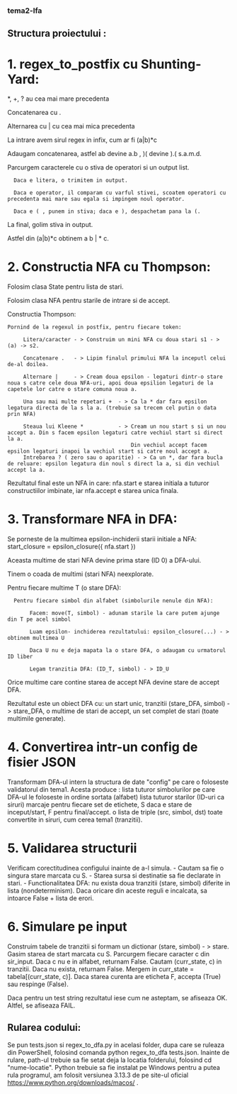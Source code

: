 ### tema2-lfa

## Structura proiectului :  

# 1. regex_to_postfix cu Shunting-Yard: 
 
 *, +, ? au cea mai mare precedenta
 
 Concatenarea cu .
 
 Alternarea cu | cu cea mai mica precedenta
 
 La intrare avem sirul regex in infix, cum ar fi (a|b)*c
  
  Adaugam concatenarea, astfel ab devine a.b , )( devine ).( s.a.m.d.
  
  Parcurgem caracterele cu o stiva de operatori si un output list.
  
      Daca e litera, o trimitem in output.
      
      Daca e operator, il comparam cu varful stivei, scoatem operatori cu precedenta mai mare sau egala si impingem noul operator.
      
      Daca e ( , punem in stiva; daca e ), despachetam pana la (.
  
  La final, golim stiva in output.
  
  Astfel din (a|b)*c obtinem a b | * c.

# 2. Constructia NFA cu Thompson:
  
  Folosim clasa State pentru lista de stari.
  
  Folosim clasa NFA pentru starile de intrare si de accept.
  
Constructia Thompson:
    
    Pornind de la regexul in postfix, pentru fiecare token:
         
         Litera/caracter - > Construim un mini NFA cu doua stari s1 - > (a) -> s2.
         
         Concatenare .   - > Lipim finalul primului NFA la inceputl celui de-al doilea.  
         
         Alternare |     - > Cream doua epsilon - legaturi dintr-o stare noua s catre cele doua NFA-uri, apoi doua epsilion legaturi de la capetele lor catre o stare comuna noua a.
         
         Una sau mai multe repetari +  - > Ca la * dar fara epsilon legatura directa de la s la a. (trebuie sa trecem cel putin o data prin NFA)  
         
         Steaua lui Kleene *           - > Cream un nou start s si un nou accept a. Din s facem epsilon legaturi catre vechiul start si direct la a.
                                           Din vechiul accept facem epsilon legaturi inapoi la vechiul start si catre noul accept a.
         Intrebarea ? ( zero sau o aparitie) - > Ca un *, dar fara bucla de reluare: epsilon legatura din noul s direct la a, si din vechiul accept la a.
  
  Rezultatul final este un NFA in care: nfa.start e starea initiala a tuturor constructiilor imbinate, iar nfa.accept e starea unica finala.

# 3. Transformare NFA in DFA:
  
  Se porneste de la multimea epsilon-inchiderii starii initiale a NFA: start_closure = epsilon_closure({ nfa.start })
  
  Aceasta multime de stari NFA devine prima stare (ID 0) a DFA-ului.
  
  Tinem o coada de multimi (stari NFA) neexplorate.
  
  Pentru fiecare multime T (o stare DFA):
  
      Pentru fiecare simbol din alfabet (simbolurile nenule din NFA):
      
           Facem: move(T, simbol) - adunam starile la care putem ajunge din T pe acel simbol
           
           Luam epsilon- inchiderea rezultatului: epsilon_closure(...) - > obtinem multimea U
           
           Daca U nu e deja mapata la o stare DFA, o adaugam cu urmatorul ID liber
           
           Legam tranzitia DFA: (ID_T, simbol) - > ID_U
  
  Orice multime care contine starea de accept NFA devine stare de accept DFA.
 
 Rezultatul este un obiect DFA cu: un start unic, tranzitii (stare_DFA, simbol) - > stare_DFA, o multime de stari de accept, un set complet de stari (toate multimile generate).

 # 4. Convertirea intr-un config de fisier JSON
   Transformam DFA-ul intern la structura de date "config" pe care o foloseste validatorul din tema1.
   Acesta produce : lista tuturor simbolurilor pe care DFA-ul le foloseste in ordine sortata (alfabet)
                    lista tuturor starilor (ID-uri ca siruri)
                    marcaje pentru fiecare set de etichete, S daca e stare de inceput/start, F pentru final/accept.
                    o lista de triple (src, simbol, dst) toate convertite in siruri, cum cerea tema1 (tranzitii).

# 5. Validarea structurii
  Verificam corectitudinea configului inainte de a-l simula.
      - Cautam sa fie o singura stare marcata cu S.
      - Starea sursa si destinatie sa fie declarate in stari.
      - Functionalitatea DFA: nu exista doua tranzitii (stare, simbol) diferite in lista (nondeterminism).
  Daca oricare din aceste reguli e incalcata, sa intoarce False + lista de erori.

# 6. Simulare pe input 
  Construim tabele de tranzitii si formam un dictionar (stare, simbol) - > stare.
  Gasim starea de start marcata cu S.
  Parcurgem fiecare caracter c din sir_input. Daca c nu e in alfabet, returnam False. Cautam (curr_state, c) in tranzitii. Daca nu exista, returnam False. Mergem in curr_state = tabela[(curr_state, c)].
  Daca starea curenta are eticheta F, accepta (True) sau respinge (False).

  Daca pentru un test string rezultatul iese cum ne asteptam, se afiseaza OK. Altfel, se afiseaza FAIL.

  ## Rularea codului:

  Se pun tests.json si regex_to_dfa.py in acelasi folder, dupa care se ruleaza din PowerShell, folosind comanda python regex_to_dfa tests.json. 
  Inainte de rulare, path-ul trebuie sa fie setat deja la locatia folderului, folosind cd "nume-locatie".
  Python trebuie sa fie instalat pe Windows pentru a putea rula programul, am folosit versiunea 3.13.3 de pe site-ul oficial  https://www.python.org/downloads/macos/ .
